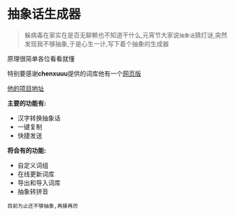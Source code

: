 # 抽象话生成器

> 躲病毒在家实在是百无聊赖也不知道干什么,元宵节大家说`抽象话`猜灯谜,突然发现我不够抽象,于是心生一计,写下着个抽象的生成器

原理很简单各位看看就懂

特别要感谢**chenxuuu**提供的词库他有一个[网页版](https://cxh.papapoi.com)

[他的项目地址](https://github.com/chenxuuu/chouxianghua)

**主要的功能有:**

- 汉字转换抽象话
- 一键复制
- 快捷发送

**将会有的功能:**

- 自定义词组
- 在线更新词库
- 导出和导入词库
- 抽象转拼音


`目前为止还不够抽象,再接再厉`
